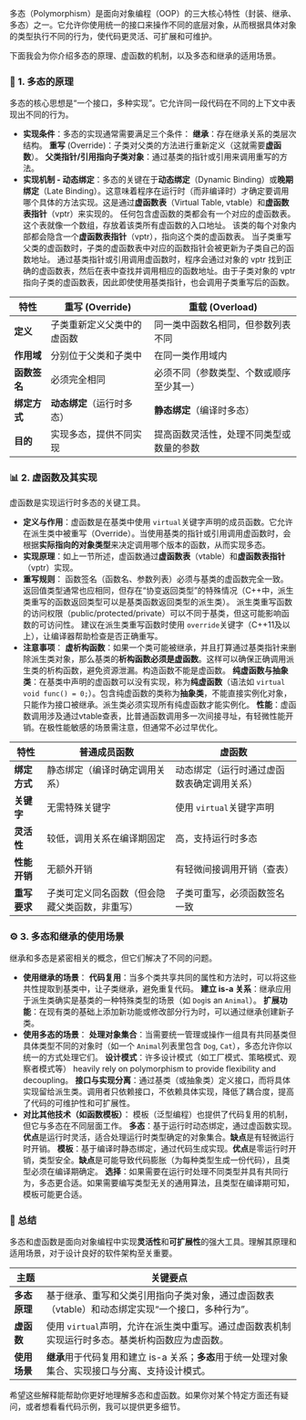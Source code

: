 多态（Polymorphism）是面向对象编程（OOP）的三大核心特性（封装、继承、多态）之一。它允许你使用统一的接口来操作不同的底层对象，从而根据具体对象的类型执行不同的行为，使代码更灵活、可扩展和可维护。

下面我会为你介绍多态的原理、虚函数的机制，以及多态和继承的适用场景。

### 🧠 1. 多态的原理

多态的核心思想是“一个接口，多种实现”。它允许同一段代码在不同的上下文中表现出不同的行为。

- **实现条件**：多态的实现通常需要满足三个条件： **继承**：存在继承关系的类层次结构。 **重写** (Override)：子类对父类的方法进行重新定义（这就需要**虚函数**）。 **父类指针/引用指向子类对象**：通过基类的指针或引用来调用重写的方法。
- **实现机制 - 动态绑定**：多态的关键在于**动态绑定**（Dynamic Binding）或**晚期绑定**（Late Binding）。这意味着程序在运行时（而非编译时）才确定要调用哪个具体的方法实现。这是通过**虚函数表**（Virtual Table, vtable）和**虚函数表指针**（vptr）来实现的。 任何包含虚函数的类都会有一个对应的虚函数表。这个表就像一个数组，存放着该类所有虚函数的入口地址。 该类的每个对象内部都会隐含一个**虚函数表指针**（vptr），指向这个类的虚函数表。 当子类重写父类的虚函数时，子类的虚函数表中对应的函数指针会被更新为子类自己的函数地址。 通过基类指针或引用调用虚函数时，程序会通过对象的 vptr 找到正确的虚函数表，然后在表中查找并调用相应的函数地址。由于子类对象的 vptr 指向子类的虚函数表，因此即使使用基类指针，也会调用子类重写后的函数。

| 特性         | 重写 (Override)            | 重载 (Overload)                          |
| ------------ | -------------------------- | ---------------------------------------- |
| **定义**     | 子类重新定义父类中的虚函数 | 同一类中函数名相同，但参数列表不同       |
| **作用域**   | 分别位于父类和子类中       | 在同一类作用域内                         |
| **函数签名** | 必须完全相同               | 必须不同（参数类型、个数或顺序至少其一） |
| **绑定方式** | **动态绑定**（运行时多态） | **静态绑定**（编译时多态）               |
| **目的**     | 实现多态，提供不同实现     | 提高函数灵活性，处理不同类型或数量的参数 |

### 📊 2. 虚函数及其实现

虚函数是实现运行时多态的关键工具。

- **定义与作用**：虚函数是在基类中使用 `virtual`关键字声明的成员函数。它允许在派生类中被重写（Override）。当使用基类的指针或引用调用虚函数时，会根据**实际指向的对象类型**来决定调用哪个版本的函数，从而实现多态。
- **实现原理**：如上一节所述，虚函数通过**虚函数表**（vtable）和**虚函数表指针**（vptr）实现。
- **重写规则**： 函数签名（函数名、参数列表）必须与基类的虚函数完全一致。 返回值类型通常也应相同，但存在“协变返回类型”的特殊情况（C++中，派生类重写的函数返回类型可以是基类函数返回类型的派生类）。 派生类重写函数的访问权限（public/protected/private）可以不同于基类，但这可能影响函数的可访问性。 建议在派生类重写函数时使用 `override`关键字（C++11及以上），让编译器帮助检查是否正确重写。
- **注意事项**： **虚析构函数**：如果一个类可能被继承，并且打算通过基类指针来删除派生类对象，那么基类的**析构函数必须是虚函数**。这样可以确保正确调用派生类的析构函数，避免资源泄漏。构造函数不能是虚函数。 **纯虚函数与抽象类**：在基类中声明的虚函数可以没有实现，称为**纯虚函数**（语法如 `virtual void func() = 0;`）。包含纯虚函数的类称为**抽象类**，不能直接实例化对象，只能作为接口被继承。派生类必须实现所有纯虚函数才能实例化。 **性能**：虚函数调用涉及通过vtable查表，比普通函数调用多一次间接寻址，有轻微性能开销。在极性能敏感的场景需注意，但通常不必过早优化。

| 特性         | 普通成员函数                                   | 虚函数                                     |
| ------------ | ---------------------------------------------- | ------------------------------------------ |
| **绑定方式** | 静态绑定（编译时确定调用关系）                 | 动态绑定（运行时通过虚函数表确定调用关系） |
| **关键字**   | 无需特殊关键字                                 | 使用 `virtual`关键字声明                   |
| **灵活性**   | 较低，调用关系在编译期固定                     | 高，支持运行时多态                         |
| **性能开销** | 无额外开销                                     | 有轻微间接调用开销（查表）                 |
| **重写要求** | 子类可定义同名函数（但会隐藏父类函数，非重写） | 子类可重写，必须函数签名一致               |

### ⚙️ 3. 多态和继承的使用场景

继承和多态是紧密相关的概念，但它们解决了不同的问题。

- **使用继承的场景**： **代码复用**：当多个类共享共同的属性和方法时，可以将这些共性提取到基类中，让子类继承，避免重复代码。 **建立 is-a 关系**：继承应用于派生类确实是基类的一种特殊类型的场景（如 `Dog`is an `Animal`）。 **扩展功能**：在现有类的基础上添加新功能或修改部分行为时，可以通过继承创建新子类。
- **使用多态的场景**： **处理对象集合**：当需要统一管理或操作一组具有共同基类但具体类型不同的对象时（如一个 `Animal`列表里包含 `Dog`, `Cat`），多态允许你以统一的方式处理它们。 **设计模式**：许多设计模式（如工厂模式、策略模式、观察者模式等） heavily rely on polymorphism to provide flexibility and decoupling。 **接口与实现分离**：通过基类（或抽象类）定义接口，而将具体实现留给派生类。调用者只依赖接口，不依赖具体实现，降低了耦合度，提高了代码的可维护性和可扩展性。
- **对比其他技术（如函数模板）**： 模板（泛型编程）也提供了代码复用的机制，但它与多态在不同层面工作。 **多态**：基于运行时动态绑定，通过虚函数实现。**优点**是运行时灵活，适合处理运行时类型确定的对象集合。**缺点**是有轻微运行时开销。 **模板**：基于编译时静态绑定，通过代码生成实现。**优点**是零运行时开销，类型安全。**缺点**是可能导致代码膨胀（为每种类型生成一份代码），且类型必须在编译期确定。 **选择**：如果需要在运行时处理不同类型并具有共同行为，多态更合适。如果需要编写类型无关的通用算法，且类型在编译期可知，模板可能更合适。

### 💎 总结

多态和虚函数是面向对象编程中实现**灵活性**和**可扩展性**的强大工具。理解其原理和适用场景，对于设计良好的软件架构至关重要。

| 主题         | 关键要点                                                     |
| ------------ | ------------------------------------------------------------ |
| **多态原理** | 基于继承、重写和父类引用指向子类对象，通过虚函数表（vtable）和动态绑定实现“一个接口，多种行为”。 |
| **虚函数**   | 使用 `virtual`声明，允许在派生类中重写。通过虚函数表机制实现运行时多态。基类析构函数应为虚函数。 |
| **使用场景** | **继承**用于代码复用和建立 is-a 关系；**多态**用于统一处理对象集合、实现接口与分离、支持设计模式。 |

希望这些解释能帮助你更好地理解多态和虚函数。如果你对某个特定方面还有疑问，或者想看看代码示例，我可以提供更多细节。
